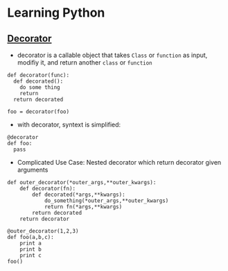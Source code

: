 # Learning Python
## [Decorator](https://www.python-course.eu/python3_decorators.php)
* decorator is a callable object that takes `Class` or `function` as input, modifiy it, and return another `class` or `function`
```
def decorator(func):
  def decorated():
    do some thing
    return
  return decorated

foo = decorator(foo)
```
* with decorator, syntext is simplified:
```
@decorator
def foo:
  pass
```
* Complicated Use Case: Nested decorator which return decorator given arguments
```
def outer_decorator(*outer_args,**outer_kwargs):                            
    def decorator(fn):                                            
        def decorated(*args,**kwargs):                            
            do_something(*outer_args,**outer_kwargs)                      
            return fn(*args,**kwargs)                         
        return decorated                                          
    return decorator       
    
@outer_decorator(1,2,3)
def foo(a,b,c):
    print a
    print b
    print c
foo()
```
